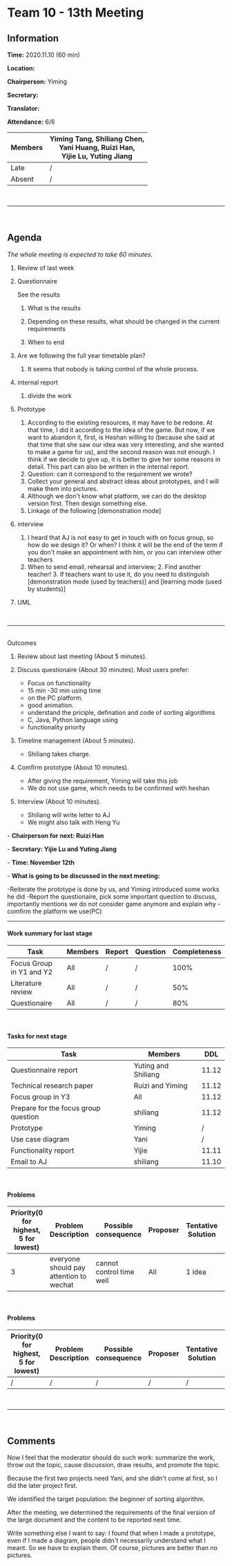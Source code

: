 # Team 10 - 13th Meeting 

## Information

**Time:**  2020.11.10 (60 min)

**Location:** 

**Chairperson:**  Yiming

**Secretary:**  

**Translator:** 

**Attendance:**  6/6

| **Members** | **Yiming Tang, Shiliang Chen, <br>Yani Huang, Ruizi Han, <br>Yijie Lu, Yuting Jiang** |
| ----------- | ------------------------------------------------------------ |
| Late        | /                                                            |
| Absent      | /                                                            |

<br>

------
<br>

## Agenda

*The whole meeting is expected to take 60 minutes.*

1. Review of last week

2. Questionnaire

   See the results

   1. What is the results

   2. Depending on these results, what should be changed in the current requirements
   
   3. When to end
   
3. Are we following the full year timetable plan?

   1. It seems that nobody is taking control of the whole process.
   
4. internal report

   1. divide the work

5. Prototype

   1. According to the existing resources, it may have to be redone. At that time, I did it according to the idea of the game. But now, if we want to abandon it, first, is Heshan willing to (because she said at that time that she saw our idea was very interesting, and she wanted to make a game for us), and the second reason was not enough. I think if we decide to give up, it is better to give her some reasons in detail. This part can also be written in the internal report.
   2. Question: can it correspond to the requirement we wrote?
   2. Collect your general and abstract ideas about prototypes, and I will make them into pictures.
   3. Although we don't know what platform, we can do the desktop version first. Then design something else.
   4. Linkage of the following [demonstration mode]

6. interview

   1. I heard that AJ is not easy to get in touch with on focus group, so how do we design it? Or when? I think it will be the end of the term if you don't make an appointment with him, or you can interview other teachers
   1. When to send email, rehearsal and interview;
      2. Find another teacher!
      3. If teachers want to use it, do you need to distinguish [demonstration mode (used by teachers)] and [learning mode (used by students)]
   
7. UML

<br>

------

<br>Outcomes

1. Review about last meeting (About 5 minutes).
2. Discuss questionaire (About 30 minutes).
   Most users prefer:
   - Focus on functionality  
   - 15 min -30 min using time
   - on the PC platform.
   - good animation.
   - understand the priciple, defination and code of sorting algorithms
   - C, Java, Python language using 
   - functionality priority

3. Timeline management (About 5 minutes).
   - Shiliang takes charge.

4. Comfirm prototype (About 10 minutes).
   - After giving the requirement, Yiming will take this job
   - We do not use game, which needs to be confirmed with heshan
5. Interview  (About 10 minutes).
   - Shiliang will write letter to AJ
   - We might also talk with Heng Yu




\- **Chairperson for next: Ruizi Han**

\- **Secretary: Yijie Lu and Yuting Jiang** 

\- **Time: November 12th**

\- **What is going to be discussed in the next meeting:**

-Reiterate the prototype is done by us, and Yiming introduced some works he did
-Report the questionaire, pick some important question to discuss, importantly mentions we do not consider game anymore and explain why
-comfirm the platform we use(PC)

-------


#### Work summary for last stage

| **Task**                 | **Members** | **Report** | **Question** | **Completeness** |
| ------------------------ | ----------- | ---------- | ------------ | ---------------- |
| Focus Group in Y1 and Y2 | All         | /          | /            | 100%             |
| Literature review        | All         | /          | /            | 50%              |
| Questionaire             | All         | /          | /            | 80%              |

<br>

#### Tasks for next stage

| **Task**                             | **Members**         | **DDL** |
| ------------------------------------ | ------------------- | ------- |
| Questionnaire report                 | Yuting and Shiliang | 11.12   |
| Technical research paper             | Ruizi and Yiming    | 11.12   |
| Focus group in Y3                    | All                 | 11.12   |
| Prepare for the focus group question | shiliang            | 11.12   |
| Prototype                            | Yiming              | /       |
| Use case diagram                     | Yani                | /       |
| Functionality report                 | Yijie               | 11.11   |
| Email to AJ                          | shiliang            | 11.10   |

<br>

#### Problems

| Priority(0 for highest, 5 for lowest) | **Problem Description**                 | **Possible consequence** | **Proposer** | **Tentative Solution** | **Expected completion time** |
| ------------------------------------- | --------------------------------------- | ------------------------ | ------------ | ---------------------- | ---------------------------- |
| 3                                     | everyone should pay attention to wechat | cannot control time well | All          | 1 idea                 | every meeting                |

<br>

#### Problems

| Priority(0 for highest, 5 for lowest) | **Problem Description** | **Possible consequence** | **Proposer** | **Tentative Solution** | **Expected completion time** |
| ------------------------------------- | ----------------------- | ------------------------ | ------------ | ---------------------- | ---------------------------- |
| /                                     | /                       | /                        | /            | /                      | /                            |

<br>

-------

<br>

## Comments

Now I feel that the moderator should do such work: summarize the work, throw out the topic, cause discussion, draw results, and promote the topic.

Because the first two projects need Yani, and she didn't come at first, so I did the later project first.

We identified the target population: the beginner of sorting algorithm.

After the meeting, we determined the requirements of the final version of the large document and the content to be reported next time.

Write something else I want to say: I found that when I made a prototype, even if I made a diagram, people didn't necessarily understand what I meant. So we have to explain them. Of course, pictures are better than no pictures.